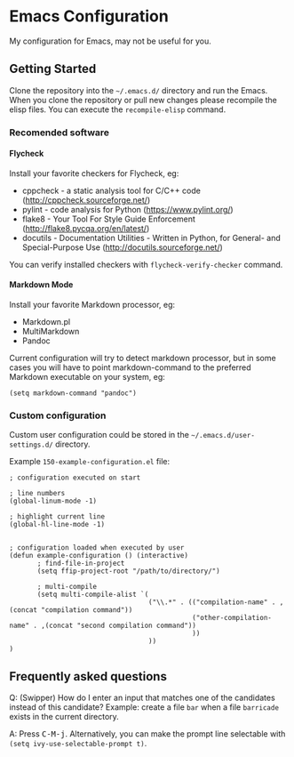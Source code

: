 # Emacs Configuration

My configuration for Emacs, may not be useful for you.


## Getting Started

Clone the repository into the `~/.emacs.d/` directory and run the Emacs.
When you clone the repository or pull new changes please recompile the elisp
files. You can execute the `recompile-elisp` command.


### Recomended software

#### Flycheck

Install your favorite checkers for Flycheck, eg:

* cppcheck - a static analysis tool for C/C++ code (http://cppcheck.sourceforge.net/)
* pylint - code analysis for Python (https://www.pylint.org/)
* flake8 - Your Tool For Style Guide Enforcement (http://flake8.pycqa.org/en/latest/)
* docutils - Documentation Utilities - Written in Python, for General- and Special-Purpose Use (http://docutils.sourceforge.net/)

You can verify installed checkers with `flycheck-verify-checker` command.


#### Markdown Mode

Install your favorite Markdown processor, eg:

* Markdown.pl
* MultiMarkdown
* Pandoc

Current configuration will try to detect markdown processor, but in some cases you will have to point markdown-command to the preferred Markdown executable on your system, eg:

```
(setq markdown-command "pandoc")
```


### Custom configuration

Custom user configuration could be stored in the `~/.emacs.d/user-settings.d/` directory.

Example `150-example-configuration.el` file:

```
; configuration executed on start

; line numbers
(global-linum-mode -1)

; highlight current line
(global-hl-line-mode -1)


; configuration loaded when executed by user
(defun example-configuration () (interactive)
       ; find-file-in-project
       (setq ffip-project-root "/path/to/directory/")

       ; multi-compile
       (setq multi-compile-alist `(
                                   ("\\.*" . (("compilation-name" . ,(concat "compilation command"))
                                              ("other-compilation-name" . ,(concat "second compilation command"))
                                              ))
                                   ))
)
```


## Frequently asked questions

Q: (Swipper) How do I enter an input that matches one of the candidates instead
   of this candidate? Example: create a file `bar` when a file
   `barricade` exists in the current directory.

A: Press <kbd>C-M-j</kbd>. Alternatively, you can make the prompt line selectable with `(setq ivy-use-selectable-prompt t)`.
